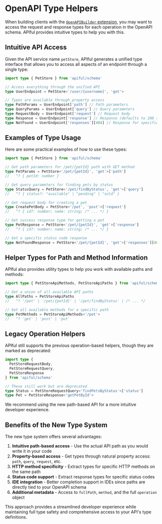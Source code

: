 # OpenAPI Type Helpers

When building clients with the [`OpenAPIBuilder` extension](/extensions/openapi), you may want to access the request and response types for each operation in the OpenAPI schema. APIful provides intuitive types to help you with this.

## Intuitive API Access

Given the API service name `petStore`, APIful generates a unified type interface that allows you to access all aspects of an endpoint through a single type:

```ts
import type { PetStore } from 'apiful/schema'

// Access everything through the unified API
type UserEndpoint = PetStore<'/user/{username}', 'get'>

// Types are available through property access
type PathParams = UserEndpoint['path'] // Path parameters
type QueryParams = UserEndpoint['query'] // Query parameters
type RequestBody = UserEndpoint['request'] // Request body
type Response = UserEndpoint['response'] // Response (defaults to 200 status)
type NotFound = UserEndpoint['responses'][404] // Response for specific status code
```

## Examples of Type Usage

Here are some practical examples of how to use these types:

```ts
import type { PetStore } from 'apiful/schema'

// Get path parameters for /pet/{petId} path with GET method
type PetParams = PetStore<'/pet/{petId}', 'get'>['path']
//   ^? { petId: number }

// Get query parameters for finding pets by status
type StatusQuery = PetStore<'/pet/findByStatus', 'get'>['query']
//   ^? { status?: "available" | "pending" | "sold" }

// Get request body for creating a pet
type CreatePetBody = PetStore<'/pet', 'post'>['request']
//   ^? { id?: number; name: string; /* ... */ }

// Get success response type for getting a pet
type PetResponse = PetStore<'/pet/{petId}', 'get'>['response']
//   ^? { id?: number; name: string; /* ... */ }

// Get a specific status code response
type NotFoundResponse = PetStore<'/pet/{petId}', 'get'>['responses'][404]
```

## Helper Types for Path and Method Information

APIful also provides utility types to help you work with available paths and methods:

```ts
import type { PetStoreApiMethods, PetStoreApiPaths } from 'apiful/schema'

// Get a union of all available API paths
type AllPaths = PetStoreApiPaths
//   ^? '/pet' | '/pet/{petId}' | '/pet/findByStatus' | /* ... */

// Get all available methods for a specific path
type PetMethods = PetStoreApiMethods<'/pet'>
//   ^? 'get' | 'post' | 'put'
```

## Legacy Operation Helpers

APIful still supports the previous operation-based helpers, though they are marked as deprecated:

```ts
import type {
  PetStoreRequestBody,
  PetStoreRequestQuery,
  PetStoreResponse
} from 'apiful/schema'

// These still work but are deprecated
type Status = PetStoreRequestQuery<'findPetsByStatus'>['status']
type Pet = PetStoreResponse<'getPetById'>
```

We recommend using the new path-based API for a more intuitive developer experience.

## Benefits of the New Type System

The new type system offers several advantages:

1. **Intuitive path-based access** - Use the actual API path as you would write it in your code
2. **Property-based access** - Get types through natural property access: `path`, `query`, `request`, etc.
3. **HTTP method specificity** - Extract types for specific HTTP methods on the same path
4. **Status code support** - Extract response types for specific status codes
5. **IDE integration** - Better completion support in IDEs since paths are directly tied to your OpenAPI schema
6. **Additional metadata** - Access to `fullPath`, `method`, and the full `operation` object

This approach provides a streamlined developer experience while maintaining full type safety and comprehensive access to your API's type definitions.
